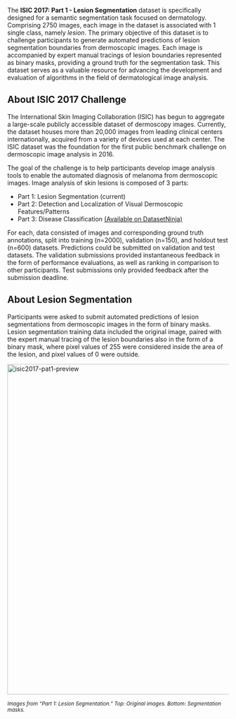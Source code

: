 The **ISIC 2017: Part 1 - Lesion Segmentation** dataset is specifically designed for a semantic segmentation task focused on dermatology. Comprising 2750 images, each image in the dataset is associated with 1 single class, namely *lesion*. The primary objective of this dataset is to challenge participants to generate automated predictions of lesion segmentation boundaries from dermoscopic images. Each image is accompanied by expert manual tracings of lesion boundaries represented as binary masks, providing a ground truth for the segmentation task. This dataset serves as a valuable resource for advancing the development and evaluation of algorithms in the field of dermatological image analysis.

## About ISIC 2017 Challenge

The International Skin Imaging Collaboration (ISIC) has begun to aggregate a large-scale publicly accessible dataset of dermoscopy images. Currently, the dataset houses more than 20,000 images from leading clinical centers internationally, acquired from a variety of devices used at each center. The ISIC dataset was the foundation for the first public benchmark challenge on dermoscopic image analysis in 2016. 

The goal of the challenge is to help participants develop image analysis tools to enable the automated diagnosis of melanoma from dermoscopic images. Image analysis of skin lesions is composed of 3 parts:

- Part 1: Lesion Segmentation (current)
- Part 2: Detection and Localization of Visual Dermoscopic Features/Patterns
- Part 3: Disease Classification [(Available on DatasetNinja)]()

For each, data consisted of images and corresponding ground truth annotations, split into training (n=2000), validation (n=150), and holdout test (n=600) datasets. Predictions could be submitted on validation and test datasets. The validation submissions provided instantaneous feedback in the form of performance evaluations, as well as ranking in comparison to other participants. Test submissions only provided feedback after the submission deadline.

## About Lesion Segmentation

Participants were asked to submit automated predictions of lesion segmentations from dermoscopic images in the form of binary masks. Lesion segmentation training data included the original image, paired with the expert manual tracing of the lesion boundaries also in the form of a binary mask, where pixel values of 255 were considered inside the area of the lesion, and pixel values of 0 were outside.

<img width="750" alt="isic2017-pat1-preview" src="https://github.com/dataset-ninja/isic-2017-part-1/assets/123257559/5b2acc80-6faa-4793-b111-3c1763acb790">

<span style="font-size: smaller; font-style: italic;">Images from “Part 1: Lesion Segmentation.” Top: Original images. Bottom: Segmentation masks.</span>
